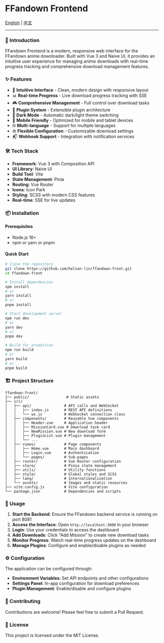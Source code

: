 # FFandown Frontend

[English](./README.md) | [中文](./README_ZH.md)

---

### 📖 Introduction

FFandown Frontend is a modern, responsive web interface for the FFandown anime downloader. Built with Vue 3 and Naive UI, it provides an intuitive user experience for managing anime downloads with real-time progress tracking and comprehensive download management features.

### ✨ Features

- 🎯 **Intuitive Interface** - Clean, modern design with responsive layout
- 📊 **Real-time Progress** - Live download progress tracking with SSE
- 🎮 **Comprehensive Management** - Full control over download tasks
- 🔌 **Plugin System** - Extensible plugin architecture
- 🌙 **Dark Mode** - Automatic dark/light theme switching
- 📱 **Mobile Friendly** - Optimized for mobile and tablet devices
- 🌐 **Multi-language** - Support for multiple languages
- ⚙️ **Flexible Configuration** - Customizable download settings
- 📬 **Webhook Support** - Integration with notification services

### 🛠️ Tech Stack

- **Framework**: Vue 3 with Composition API
- **UI Library**: Naive UI
- **Build Tool**: Vite
- **State Management**: Pinia
- **Routing**: Vue Router
- **Icons**: Icon Park
- **Styling**: SCSS with modern CSS features
- **Real-time**: SSE for live updates

### 📦 Installation

#### Prerequisites

- Node.js 16+ 
- npm or yarn or pnpm

#### Quick Start

```bash
# Clone the repository
git clone https://github.com/helson-lin/ffandown-front.git
cd ffandown-front

# Install dependencies
npm install
# or
yarn install
# or
pnpm install

# Start development server
npm run dev
# or
yarn dev
# or
pnpm dev

# Build for production
npm run build
# or
yarn build
# or
pnpm build
```

### 🏗️ Project Structure

```
ffandown-front/
├── public/                 # Static assets
├── src/
│   ├── api/               # API calls and WebSocket
│   │   ├── index.js       # REST API definitions
│   │   └── ws.js          # WebSocket connection class
│   ├── components/        # Reusable Vue components
│   │   ├── Header.vue     # Application header
│   │   ├── MissionCard.vue # Download task card
│   │   ├── NewMission.vue # New download form
│   │   ├── PluginList.vue # Plugin management
│   │   └── ...
│   ├── views/             # Page components
│   │   ├── Home.vue       # Main dashboard
│   │   ├── Login.vue      # Authentication
│   │   └── pages/         # Sub-pages
│   ├── router/            # Vue Router configuration
│   ├── store/             # Pinia state management
│   ├── utils/             # Utility functions
│   ├── style/             # Global styles and SCSS
│   ├── lang/              # Internationalization
│   └── assets/            # Images and static resources
├── vite.config.js         # Vite configuration
└── package.json           # Dependencies and scripts
```

### 🚀 Usage

1. **Start the Backend**: Ensure the FFandown backend service is running on port 8081
2. **Access the Interface**: Open `http://localhost:3000` in your browser
3. **Login**: Use your credentials to access the dashboard
4. **Add Downloads**: Click "Add Mission" to create new download tasks
5. **Monitor Progress**: Watch real-time progress updates on the dashboard
6. **Manage Plugins**: Configure and enable/disable plugins as needed

### ⚙️ Configuration

The application can be configured through:

- **Environment Variables**: Set API endpoints and other configurations
- **Settings Panel**: In-app configuration for download preferences
- **Plugin Management**: Enable/disable and configure plugins

### 🤝 Contributing

Contributions are welcome! Please feel free to submit a Pull Request.

### 📄 License

This project is licensed under the MIT License.
